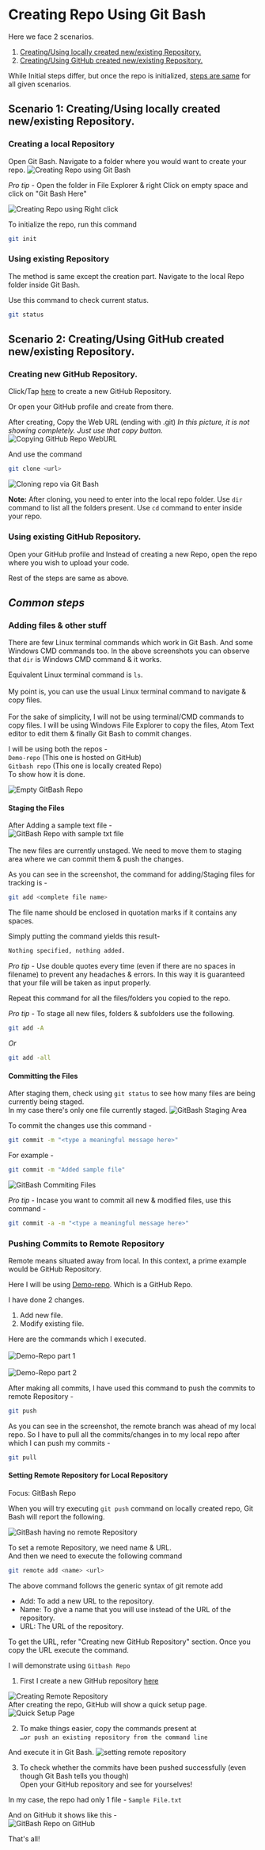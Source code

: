 # Creating Repo Using Git Bash

Here we face 2 scenarios.

1.  [Creating/Using locally created new/existing Repository.](#Scenario-1:-Creating/Using-locally-created-new/existing-Repository.)
2.  [Creating/Using GitHub created new/existing Repository.](#Scenario-2:-Creating/Using-GitHub-created-new/existing-Repository.)

While Initial steps differ, but once the repo is initialized, [steps are same](#Common-steps) for all given scenarios.

## Scenario 1: Creating/Using locally created new/existing Repository.

### Creating a local Repository

Open Git Bash.
Navigate to a folder where you would want to create your repo.
<img src="Assets/Creating_Repo_in_Git_Bash.png" alt="Creating Repo using Git Bash"  />

_Pro tip_ - Open the folder in File Explorer & right Click on empty space and click on "Git Bash Here"

![Creating Repo using Right click](Assets/Creating_Repo_in_Git_Bash_Using_Right_Click.png)

To initialize the repo, run this command

```bash
git init
```

### Using existing Repository

The method is same except the creation part. Navigate to the local Repo folder inside Git Bash.

Use this command to check current status.

```bash
git status
```

## Scenario 2: Creating/Using GitHub created new/existing Repository.

### Creating new GitHub Repository.

Click/Tap [here](www.github.com/new) to create a new GitHub Repository.

Or open your GitHub profile and create from there.

After creating, Copy the Web URL (ending with .git)
_In this picture, it is not showing completely. Just use that copy button._
![Copying GitHub Repo WebURL](Assets/Cloning_Repo_Into_Gd.png)

And use the command

```bash
git clone <url>
```

![Cloning repo via Git Bash](Assets/Git_Bash_Clone.png)

**Note:** After cloning, you need to enter into the local repo folder. Use `dir` command to list all the folders present. Use `cd` command to enter inside your repo.

### Using existing GitHub Repository.

Open your GitHub profile and Instead of creating a new Repo, open the repo where you wish to upload your code.<br>

Rest of the steps are same as above.<br>

## _Common steps_

### Adding files & other stuff

There are few Linux terminal commands which work in Git Bash. And some Windows CMD commands too. In the above screenshots you can observe that `dir` is Windows CMD command & it works. 

Equivalent Linux terminal command is `ls`. <br><br>
My point is, you can use the usual Linux terminal command to navigate & copy files.<br><br>
For the sake of simplicity, I will not be using terminal/CMD commands to copy files. I will be using Windows File Explorer to copy the files, Atom Text editor to edit them & finally Git Bash to commit changes.<br>

I will be using both the repos - <br>
`Demo-repo`  (This one is hosted on GitHub)<br>
`Gitbash repo` (This one is locally created Repo)<br>
To show how it is done.<br>

![Empty GitBash Repo](Assets/Empty_Gitbash_Repo.png)

#### Staging the Files

After Adding a sample text file -<br>
![GitBash Repo with sample txt file](Assets/Gbr_With_Sample_Txt.png)<br><br>
The new files are currently unstaged. We need to move them to staging area where we can commit them & push the changes.<br>

As you can see in the screenshot, the command for adding/Staging files for tracking is -<br>

```bash
git add <complete file name>
```

The file name should be enclosed in quotation marks if it contains any spaces.

Simply putting the command yields this result-<br>

```bash
Nothing specified, nothing added.
```

_Pro tip_ - Use double quotes every time (even if there are no spaces in filename) to prevent any headaches & errors. In this way it is guaranteed that your file will be taken as input properly.<br>

Repeat this command for all the files/folders you copied to the repo.<br>

_Pro tip_ - To stage all new files, folders & subfolders use the following.<br>

```bash
git add -A
```

 _Or_

```bash
git add -all
```

#### Committing the Files

After staging them, check using `git status` to see how many files are being currently being staged.<br>
In my case there's only one file currently staged.
![GitBash Staging Area](Assets/Gb_Staged_Files.png)

To commit the changes use this command -<br>

```bash
git commit -m "<type a meaningful message here>"
```

For example -<br>

```bash
git commit -m "Added sample file"
```

![GitBash Commiting Files](Assets/Gb_Commit_Files.png)
<br>

_Pro tip_ - Incase you want to commit all new & modified files, use this command -

```bash
git commit -a -m "<type a meaningful message here>"
```

### Pushing Commits to Remote Repository

Remote means situated away from local.
In this context, a prime example would be GitHub Repository.

Here I will be using [Demo-repo](https://github.com/MRDGH2821/Demo-Repo).
Which is a GitHub Repo.

I have done 2 changes.

1.  Add new file.
2.  Modify existing file.

Here are the commands which I executed.<br><br>
![Demo-Repo part 1](Assets/Gb_Demo_Repo_P1.png)<br><br>
![Demo-Repo part 2](Assets/Gb_Demo_Repo_P2.png)
<br>

After making all commits, I have used this command to push the commits to remote Repository -<br>

```bash
git push
```

As you can see in the screenshot, the remote branch was ahead of my local repo. So I have to pull all the commits/changes in to my local repo after which I can push my commits -<br>

```bash
git pull
```

#### Setting Remote Repository for Local Repository

Focus: GitBash Repo

When you will try executing `git push` command on locally created repo, Git Bash will report the following.<br>

![GitBash having no remote Repository](Assets/Gb_No_Remote.png)

To set a remote Repository, we need name & URL.<br>
And then we need to execute the following command

```bash
git remote add <name> <url>
```

The above command follows the generic syntax of git remote add <name> <repository url>

-   Add: To add a new URL to the repository.
-   Name: To give a name that you will use instead of the URL of the repository.
-   URL: The URL of the repository.

To get the URL, refer "Creating new GitHub Repository" section. Once you copy the URL execute the command.

I will demonstrate using `Gitbash Repo`

1.  First I create a new GitHub repository [here](www.github.com/new)

![Creating Remote Repository](Assets/Creating_Gitbash_Repo_On_Github.png)
<br>
After creating the repo, GitHub will show a quick setup page.
![Quick Setup Page](Assets/Gbr_Quicksetup.png)

2.  To make things easier, copy the commands present at<br> `…or push an existing repository from the command line`

And execute it in Git Bash.
![setting remote repository](Assets/Setting_Remote_Repo.png)

3.  To check whether the commits have been pushed successfully (even though Git Bash tells you though)<br>
    Open your GitHub repository and see for yourselves!

In my case, the repo had only 1 file - `Sample File.txt`

And on GitHub it shows like this -<br>
![GitBash Repo on GitHub](Assets/Gbr_On_Github.png)

That's all!
